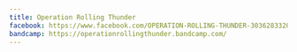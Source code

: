 ```yaml
---
title: Operation Rolling Thunder
facebook: https://www.facebook.com/OPERATION-ROLLING-THUNDER-303628332001/
bandcamp: https://operationrollingthunder.bandcamp.com/
---
```

